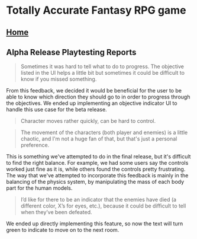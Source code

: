 # Totally Accurate Fantasy RPG game 

## [Home](../index.md)

## Alpha Release Playtesting Reports

> Sometimes it was hard to tell what to do to progress.  The objective listed in the UI helps a little bit but sometimes it could be difficult to know if you missed something.

From this feedback, we decided it would be beneficial for the user to be able to know which direction they should go to in order to progress through the objectives. We ended up implementing an objective indicator UI to handle this use case for the beta release.

> Character moves rather quickly, can be hard to control.

> The movement of the characters (both player and enemies) is a little chaotic, and I'm not a huge fan of that, but that's just a personal preference.

This is something we've attempted to do in the final release, but it's difficult to find the right balance. For example, we had some users say the controls
worked just fine as it is, while others found the controls pretty frustrating. The way that we've attempted to incorporate this feedback is mainly in 
the balancing of the physics system, by manipulating the mass of each body part for the human models. 

> I’d like for there to be an indicator that the enemies have died (a different color, X’s for eyes, etc.), because it could be difficult to tell when they’ve been defeated.

We ended up directly implementing this feature, so now the text will turn green to indicate to move on to the next room. 